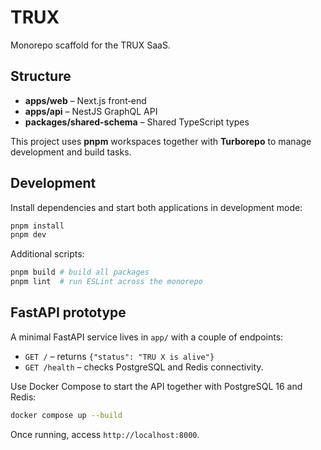 # TRUX

Monorepo scaffold for the TRUX SaaS.

## Structure

- **apps/web** – Next.js front‑end
- **apps/api** – NestJS GraphQL API
- **packages/shared-schema** – Shared TypeScript types

This project uses **pnpm** workspaces together with **Turborepo** to manage
development and build tasks.

## Development

Install dependencies and start both applications in development mode:

```bash
pnpm install
pnpm dev
```

Additional scripts:

```bash
pnpm build # build all packages
pnpm lint  # run ESLint across the monorepo
```

## FastAPI prototype

A minimal FastAPI service lives in `app/` with a couple of endpoints:

- `GET /` – returns `{"status": "TRU X is alive"}`
- `GET /health` – checks PostgreSQL and Redis connectivity.

Use Docker Compose to start the API together with PostgreSQL 16 and Redis:

```bash
docker compose up --build
```

Once running, access `http://localhost:8000`.
